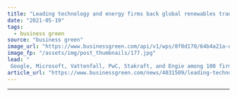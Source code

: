 ```yaml
---
title: "Leading technology and energy firms back global renewables transparency drive"
date: "2021-05-19"
tags: 
  - business green
source: "business green"
image_url: "https://www.businessgreen.com/api/v1/wps/8f0d170/64b4a21a-dfa4-4add-9e51-4a089e271d56/3/iw-climate-change-wind-power-032-185x114.jpg"
image_fp: "/assets/img/post_thumbnails/177.jpg"
lead: "
 Google, Microsoft, Vattenfall, PwC, Stakraft, and Engie among 100 firms backing initiative to develop hourly system for renewable power certification ..."
article_url: "https://www.businessgreen.com/news/4031509/leading-technology-energy-firms-global-renewables-transparency-drive"
---
```


---
